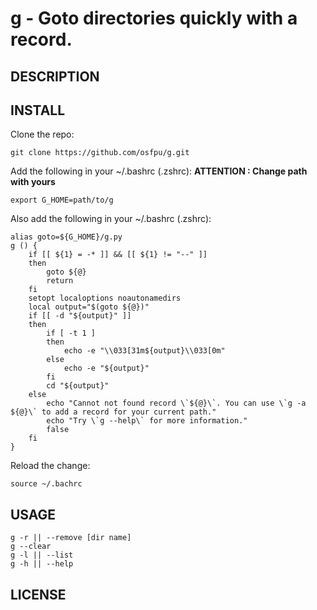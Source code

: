 # g - Goto directories quickly with a record.

## DESCRIPTION

## INSTALL
Clone the repo:
```
git clone https://github.com/osfpu/g.git
```
Add the following in your ~/.bashrc (.zshrc): **ATTENTION : Change path with yours**
```
export G_HOME=path/to/g
```
Also add the following in your ~/.bashrc (.zshrc):
```
alias goto=${G_HOME}/g.py
g () {
    if [[ ${1} = -* ]] && [[ ${1} != "--" ]]
    then
        goto ${@}
        return
    fi
    setopt localoptions noautonamedirs
    local output="$(goto ${@})"
    if [[ -d "${output}" ]]
    then
        if [ -t 1 ]
        then
            echo -e "\\033[31m${output}\\033[0m"
        else
            echo -e "${output}"
        fi
        cd "${output}"
    else
        echo "Cannot not found record \`${@}\`. You can use \`g -a ${@}\` to add a record for your current path."
        echo "Try \`g --help\` for more information."
        false
    fi
}
```
Reload the change:
```
source ~/.bachrc
```

## USAGE

```
g -r || --remove [dir name]
g --clear
g -l || --list
g -h || --help
```

## LICENSE
